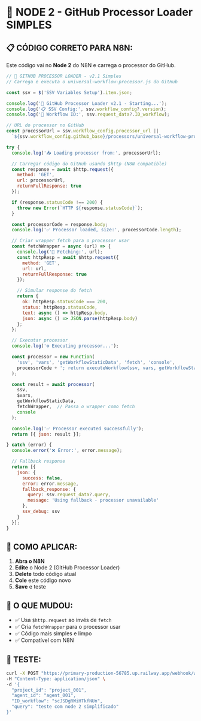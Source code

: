 # 🚀 NODE 2 - GitHub Processor Loader SIMPLES

## **📋 CÓDIGO CORRETO PARA N8N:**

Este código vai no **Node 2** do N8N e carrega o processor do GitHub.

```javascript
// 🚀 GITHUB PROCESSOR LOADER - v2.1 Simples
// Carrega e executa o universal-workflow-processor.js do GitHub

const ssv = $('SSV Variables Setup').item.json;

console.log('🚀 GitHub Processor Loader v2.1 - Starting...');
console.log('📋 SSV Config:', ssv.workflow_config?.version);
console.log('🎯 Workflow ID:', ssv.request_data?.ID_workflow);

// URL do processor no GitHub
const processorUrl = ssv.workflow_config.processor_url ||
  `${ssv.workflow_config.github_base}/processors/universal-workflow-processor.js`;

try {
  console.log('📥 Loading processor from:', processorUrl);

  // Carregar código do GitHub usando $http (N8N compatible)
  const response = await $http.request({
    method: 'GET',
    url: processorUrl,
    returnFullResponse: true
  });

  if (response.statusCode !== 200) {
    throw new Error(`HTTP ${response.statusCode}`);
  }

  const processorCode = response.body;
  console.log('✅ Processor loaded, size:', processorCode.length);

  // Criar wrapper fetch para o processor usar
  const fetchWrapper = async (url) => {
    console.log('🔗 Fetching:', url);
    const httpResp = await $http.request({
      method: 'GET',
      url: url,
      returnFullResponse: true
    });

    // Simular response do fetch
    return {
      ok: httpResp.statusCode === 200,
      status: httpResp.statusCode,
      text: async () => httpResp.body,
      json: async () => JSON.parse(httpResp.body)
    };
  };

  // Executar processor
  console.log('⚙️ Executing processor...');

  const processor = new Function(
    'ssv', 'vars', 'getWorkflowStaticData', 'fetch', 'console',
    processorCode + '; return executeWorkflow(ssv, vars, getWorkflowStaticData, fetch, console);'
  );

  const result = await processor(
    ssv,
    $vars,
    getWorkflowStaticData,
    fetchWrapper,  // Passa o wrapper como fetch
    console
  );

  console.log('✅ Processor executed successfully');
  return [{ json: result }];

} catch (error) {
  console.error('❌ Error:', error.message);

  // Fallback response
  return [{
    json: {
      success: false,
      error: error.message,
      fallback_response: {
        query: ssv.request_data?.query,
        message: 'Using fallback - processor unavailable'
      },
      ssv_debug: ssv
    }
  }];
}
```

## **🔧 COMO APLICAR:**

1. **Abra o N8N**
2. **Edite** o Node 2 (GitHub Processor Loader)
3. **Delete** todo código atual
4. **Cole** este código novo
5. **Save** e teste

## **🎯 O QUE MUDOU:**

- ✅ Usa `$http.request` ao invés de `fetch`
- ✅ Cria `fetchWrapper` para o processor usar
- ✅ Código mais simples e limpo
- ✅ Compatível com N8N

## **🧪 TESTE:**

```bash
curl -X POST "https://primary-production-56785.up.railway.app/webhook/work-1001v1" \
-H "Content-Type: application/json" \
-d '{
  "project_id": "project_001",
  "agent_id": "agent_001",
  "ID_workflow": "scJSDgRWiHTkfNUn",
  "query": "teste com node 2 simplificado"
}'
```